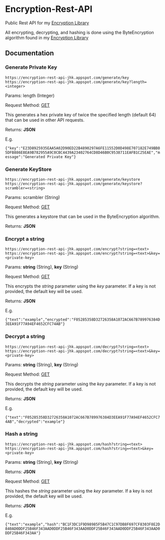 # Encryption-Rest-API
Public Rest API for my [Encryption Library](https://github.com/antoniok9130/Encryption-Library)

All encrypting, decrypting, and hashing is done using the ByteEncryption algorithm found in my [Encryption Library](https://github.com/antoniok9130/Encryption-Library)

## Documentation
### Generate Private Key

```
https://encryption-rest-api-jhk.appspot.com/generate/key
https://encryption-rest-api-jhk.appspot.com/generate/key?length=<integer>
```

Params: length (Integer)

Request Method:   [GET](https://encryption-rest-api-jhk.appspot.com/generate/key)

This generates a hex private key of twice the specified length (default 64) that can be used in other API requests.
 
Returns: **JSON**

E.g.

`{"key":"E23D8925935EAA5A02D90ED22B4890297A6FE11552D0D498E707182E749BB05DFB886E8EA9B782955A9C0CBC4439A23402764CD8D46B0C9538711EAFB1C25EAE","message":"Generated Private Key"}`

### Generate KeyStore

```
https://encryption-rest-api-jhk.appspot.com/generate/keystore
https://encryption-rest-api-jhk.appspot.com/generate/keystore?scrambler=<string>
```

Params: scrambler (String)

Request Method:   [GET](https://encryption-rest-api-jhk.appspot.com/generate/keystore)

This generates a keystore that can be used in the ByteEncryption algorithm.
 
Returns: **JSON**


### Encrypt a string

```
https://encryption-rest-api-jhk.appspot.com/encrypt?string=<text>
https://encryption-rest-api-jhk.appspot.com/encrypt?string=<text>&key=<private-key>
```

Params: **string** (String), **key** (String)

Request Method:   [GET](https://encryption-rest-api-jhk.appspot.com/encrypt?string=<text>&key=<private-key>)

This encrypts the *string* parameter using the *key* parameter. If a key is not provided, the default key will be used.

Returns: **JSON**

E.g. 

`{"text":"example","encrypted":"F05285358D32726358A1072AC667B789976384D3EEA91F77A94EF4652CFC74AB"}`



### Decrypt a string

```
https://encryption-rest-api-jhk.appspot.com/decrypt?string=<text>
https://encryption-rest-api-jhk.appspot.com/decrypt?string=<text>&key=<private-key>
```

Params: **string** (String), **key** (String)

Request Method:   [GET](https://encryption-rest-api-jhk.appspot.com/decrypt?string=<text>&key=<private-key>)

This decrypts the *string* parameter using the *key* parameter. If a key is not provided, the default key will be used.

Returns: **JSON**

E.g.

`{"text":"F05285358D32726358A1072AC667B789976384D3EEA91F77A94EF4652CFC74AB","decrypted":"example"}`

### Hash a string

```
https://encryption-rest-api-jhk.appspot.com/hash?string=<text>
https://encryption-rest-api-jhk.appspot.com/hash?string=<text>&key=<private-key>
```

Params: **string** (String), **key** (String)

Returns: **JSON**

Request Method:   [GET](https://encryption-rest-api-jhk.appspot.com/hash?string=<text>&key=<private-key>)

This hashes the *string* parameter using the *key* parameter. If a key is not provided, the default key will be used.

Returns: **JSON**

E.g.

`{"text":"example","hash":"BC1F3DC1F9D98985F5B47C1C97DB8F697CF8303F8E2D840AD0DDF25B46F343AAD0DDF25B46F343AAD0DDF25B46F343AAD0DDF25B46F343AAD0DDF25B46F343AA"}`
 
